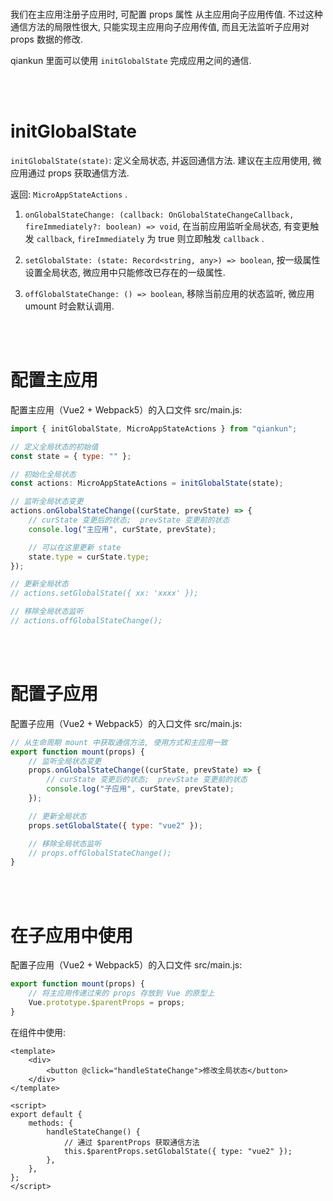 <br>

我们在主应用注册子应用时, 可配置 props 属性 从主应用向子应用传值. 不过这种通信方法的局限性很大, 只能实现主应用向子应用传值, 而且无法监听子应用对 props 数据的修改.

qiankun 里面可以使用 `initGlobalState` 完成应用之间的通信.

<br><br>

# initGlobalState

`initGlobalState(state)`: 定义全局状态, 并返回通信方法. 建议在主应用使用, 微应用通过 props 获取通信方法.

返回: `MicroAppStateActions` .

1. `onGlobalStateChange: (callback: OnGlobalStateChangeCallback, fireImmediately?: boolean) => void`, 在当前应用监听全局状态, 有变更触发 `callback`, `fireImmediately` 为 true 则立即触发 `callback` .

2. `setGlobalState: (state: Record<string, any>) => boolean`, 按一级属性设置全局状态, 微应用中只能修改已存在的一级属性.

3. `offGlobalStateChange: () => boolean`, 移除当前应用的状态监听, 微应用 umount 时会默认调用.

<br><br>

# 配置主应用

配置主应用（Vue2 + Webpack5）的入口文件 src/main.js:

```js
import { initGlobalState, MicroAppStateActions } from "qiankun";

// 定义全局状态的初始值
const state = { type: "" };

// 初始化全局状态
const actions: MicroAppStateActions = initGlobalState(state);

// 监听全局状态变更
actions.onGlobalStateChange((curState, prevState) => {
    // curState 变更后的状态;  prevState 变更前的状态
    console.log("主应用", curState, prevState);

    // 可以在这里更新 state
    state.type = curState.type;
});

// 更新全局状态
// actions.setGlobalState({ xx: 'xxxx' });

// 移除全局状态监听
// actions.offGlobalStateChange();
```

<br><br>

# 配置子应用

配置子应用（Vue2 + Webpack5）的入口文件 src/main.js:

```js
// 从生命周期 mount 中获取通信方法, 使用方式和主应用一致
export function mount(props) {
    // 监听全局状态变更
    props.onGlobalStateChange((curState, prevState) => {
        // curState 变更后的状态;  prevState 变更前的状态
        console.log("子应用", curState, prevState);
    });

    // 更新全局状态
    props.setGlobalState({ type: "vue2" });

    // 移除全局状态监听
    // props.offGlobalStateChange();
}
```

<br><br>

# 在子应用中使用

配置子应用（Vue2 + Webpack5）的入口文件 src/main.js:

```js
export function mount(props) {
    // 将主应用传递过来的 props 存放到 Vue 的原型上
    Vue.prototype.$parentProps = props;
}
```

在组件中使用:

```vue
<template>
    <div>
        <button @click="handleStateChange">修改全局状态</button>
    </div>
</template>

<script>
export default {
    methods: {
        handleStateChange() {
            // 通过 $parentProps 获取通信方法
            this.$parentProps.setGlobalState({ type: "vue2" });
        },
    },
};
</script>
```

<br>
